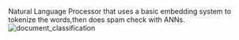 Natural Language Processor that uses a basic embedding system to tokenize the words,then does spam check with ANNs.
![document_classification](https://github.com/egeenc0/AI-Projects/assets/111919042/f8327cf1-d2d6-44fe-b370-340986ef3e95)

